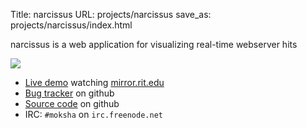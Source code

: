 Title: narcissus
URL: projects/narcissus
save_as: projects/narcissus/index.html

narcissus is a web application for visualizing real-time webserver hits

![](http://foss.rit.edu/files/narc_screenshot.png)

  * [Live demo](http://narcissus.rc.rit.edu/map#2.40/24.10/-344.67) watching [mirror.rit.edu](http://mirror.rit.edu)
  * [Bug tracker](https://github.com/ralphbean/narcissus/issues) on github
  * [Source code](https://github.com/ralphbean/narcissus) on github
  * IRC: `#moksha` on `irc.freenode.net`

